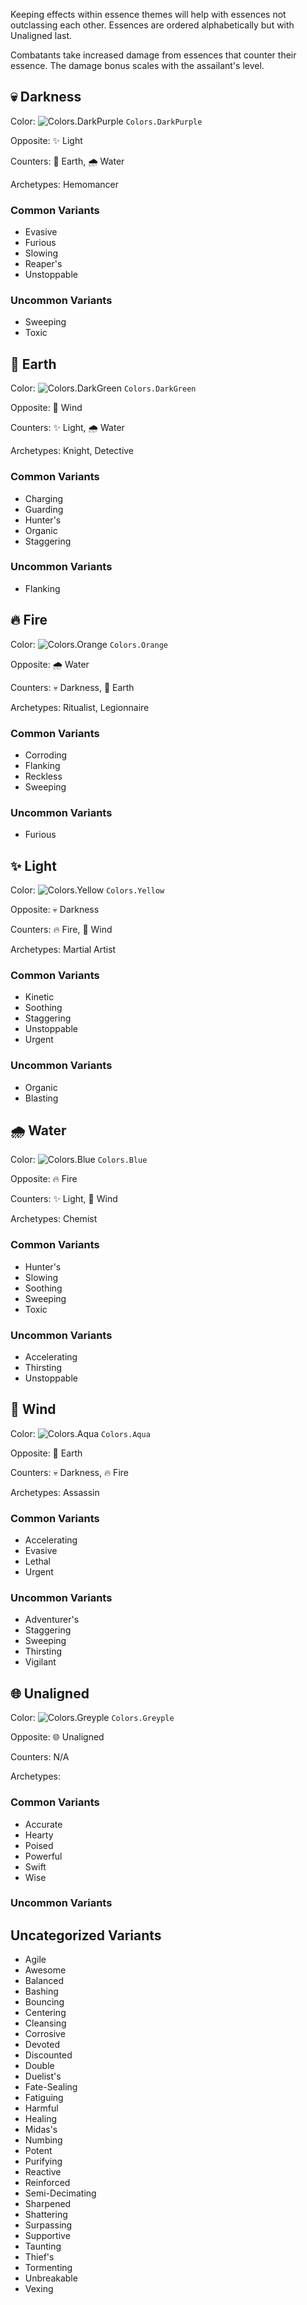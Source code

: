 Keeping effects within essence themes will help with essences not outclassing each other. Essences are ordered alphabetically but with Unaligned last.

Combatants take increased damage from essences that counter their essence. The damage bonus scales with the assailant's level.

## 💀 Darkness
Color: ![Colors.DarkPurple](https://placehold.co/15x15/71368A/71368A.png) `Colors.DarkPurple`

Opposite: ✨ Light

Counters: 🌿 Earth, 🌧️ Water

Archetypes: Hemomancer

### Common Variants
- Evasive
- Furious
- Slowing
- Reaper's
- Unstoppable

### Uncommon Variants
- Sweeping
- Toxic

## 🌿 Earth
Color: ![Colors.DarkGreen](https://placehold.co/15x15/1F8B4C/1F8B4C.png) `Colors.DarkGreen`

Opposite: 💨 Wind

Counters: ✨ Light, 🌧️ Water

Archetypes: Knight, Detective

### Common Variants
- Charging
- Guarding
- Hunter's
- Organic
- Staggering

### Uncommon Variants
- Flanking

## 🔥 Fire
Color: ![Colors.Orange](https://placehold.co/15x15/E67E22/E67E22.png) `Colors.Orange`

Opposite: 🌧️ Water

Counters: 💀 Darkness, 🌿 Earth

Archetypes: Ritualist, Legionnaire

### Common Variants
- Corroding
- Flanking
- Reckless
- Sweeping

### Uncommon Variants
- Furious

## ✨ Light
Color: ![Colors.Yellow](https://placehold.co/15x15/FEE75C/FEE75C.png) `Colors.Yellow`

Opposite: 💀 Darkness

Counters: 🔥 Fire, 💨 Wind

Archetypes: Martial Artist

### Common Variants
- Kinetic
- Soothing
- Staggering
- Unstoppable
- Urgent

### Uncommon Variants
- Organic
- Blasting

## 🌧️ Water
Color: ![Colors.Blue](https://placehold.co/15x15/3498DB/3498DB.png) `Colors.Blue`

Opposite: 🔥 Fire

Counters: ✨ Light, 💨 Wind

Archetypes: Chemist

### Common Variants
- Hunter's
- Slowing
- Soothing
- Sweeping
- Toxic

### Uncommon Variants
- Accelerating
- Thirsting
- Unstoppable

## 💨 Wind
Color: ![Colors.Aqua](https://placehold.co/15x15/1ABC9C/1ABC9C.png) `Colors.Aqua`

Opposite: 🌿 Earth

Counters: 💀 Darkness, 🔥 Fire

Archetypes: Assassin

### Common Variants
- Accelerating
- Evasive
- Lethal
- Urgent

### Uncommon Variants
- Adventurer's
- Staggering
- Sweeping
- Thirsting
- Vigilant

## 🌐 Unaligned
Color: ![Colors.Greyple](https://placehold.co/15x15/99AAB5/99AAB5.png) `Colors.Greyple`

Opposite: 🌐 Unaligned

Counters: N/A

Archetypes:

### Common Variants
- Accurate
- Hearty
- Poised
- Powerful
- Swift
- Wise

### Uncommon Variants

## Uncategorized Variants
- Agile
- Awesome
- Balanced
- Bashing
- Bouncing
- Centering
- Cleansing
- Corrosive
- Devoted
- Discounted
- Double
- Duelist's
- Fate-Sealing
- Fatiguing
- Harmful
- Healing
- Midas's
- Numbing
- Potent
- Purifying
- Reactive
- Reinforced
- Semi-Decimating
- Sharpened
- Shattering
- Surpassing
- Supportive
- Taunting
- Thief's
- Tormenting
- Unbreakable
- Vexing
